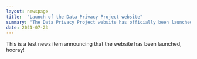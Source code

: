 ```yaml
---
layout: newspage
title:  "Launch of the Data Privacy Project website"
summary: "The Data Privacy Project website has officially been launched. That is, on this example repository of course."
date: 2021-07-23
---
```


This is a test news item announcing that the website has been launched, hooray!
